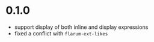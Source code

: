 # 0.1.0

- support display of both inline and display expressions
- fixed a conflict with `flarum-ext-likes`
